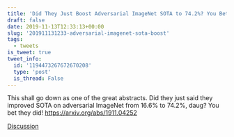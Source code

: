 ```yaml
---
title: 'Did They Just Boost Adversarial ImageNet SOTA to 74.2%? You Bet They Did!'
draft: false
date: 2019-11-13T12:33:13+00:00
slug: '201911131233-adversarial-imagenet-sota-boost'
tags:
  - tweets
is_tweet: true
tweet_info:
  id: '1194473267672670208'
  type: 'post'
  is_thread: False
---
```




This shall go down as one of the great abstracts. Did they just said they improved SOTA on adversarial ImageNet from 16.6% to 74.2%, daug? You bet they did! <https://arxiv.org/abs/1911.04252>

[Discussion](https://x.com/sytelus/status/1194473267672670208)
